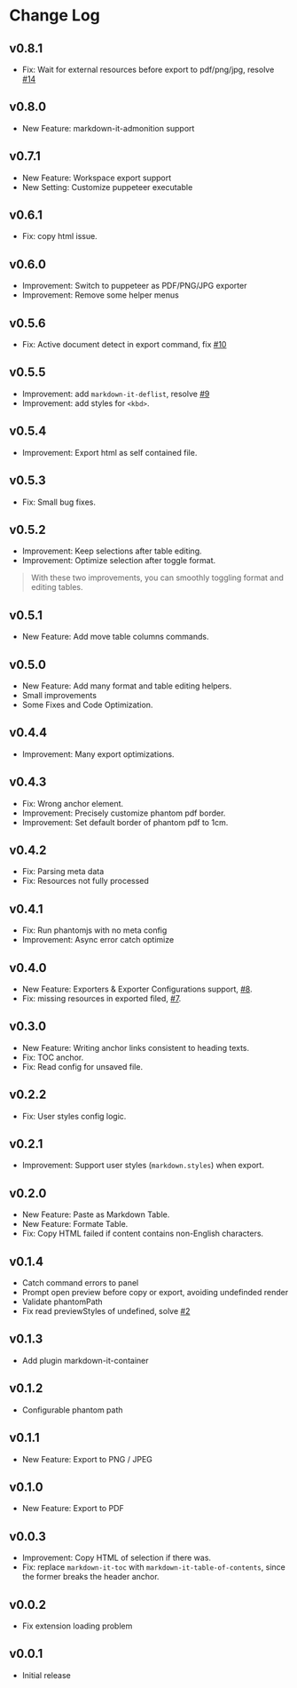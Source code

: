 # Change Log

## v0.8.1

- Fix: Wait for external resources before export to pdf/png/jpg, resolve [#14](https://github.com/qjebbs/vscode-markdown-extended/issues/14)

## v0.8.0

- New Feature: markdown-it-admonition support

## v0.7.1

- New Feature: Workspace export support
- New Setting: Customize puppeteer executable

## v0.6.1

- Fix: copy html issue.

## v0.6.0

- Improvement: Switch to puppeteer as PDF/PNG/JPG exporter
- Improvement: Remove some helper menus

## v0.5.6

- Fix: Active document detect in export command, fix [#10](https://github.com/qjebbs/vscode-markdown-extended/issues/10)

## v0.5.5

- Improvement: add `markdown-it-deflist`, resolve [#9](https://github.com/qjebbs/vscode-markdown-extended/issues/9)
- Improvement: add styles for `<kbd>`.

## v0.5.4

- Improvement: Export html as self contained file.

## v0.5.3

- Fix: Small bug fixes.

## v0.5.2

- Improvement: Keep selections after table editing.
- Improvement: Optimize selection after toggle format.

> With these two improvements, you can smoothly toggling format and editing tables.

## v0.5.1

- New Feature: Add move table columns commands.

## v0.5.0

- New Feature: Add many format and table editing helpers.
- Small improvements
- Some Fixes and Code Optimization.

## v0.4.4

- Improvement: Many export optimizations.

## v0.4.3

- Fix: Wrong anchor element.
- Improvement: Precisely customize phantom pdf border.
- Improvement: Set default border of phantom pdf to 1cm.

## v0.4.2

- Fix: Parsing meta data
- Fix: Resources not fully processed

## v0.4.1

- Fix: Run phantomjs with no meta config
- Improvement: Async error catch optimize

## v0.4.0

- New Feature: Exporters & Exporter Configurations support, [#8](https://github.com/qjebbs/vscode-markdown-extended/issues/8).
- Fix: missing resources in exported filed, [#7](https://github.com/qjebbs/vscode-markdown-extended/issues/7).

## v0.3.0

- New Feature: Writing anchor links consistent to heading texts.
- Fix: TOC anchor.
- Fix: Read config for unsaved file.

## v0.2.2

- Fix: User styles config logic.

## v0.2.1

- Improvement: Support user styles (`markdown.styles`) when export.

## v0.2.0

- New Feature: Paste as Markdown Table.
- New Feature: Formate Table.
- Fix: Copy HTML failed if content contains non-English characters.

## v0.1.4

- Catch command errors to panel
- Prompt open preview before copy or export, avoiding undefinded render
- Validate phantomPath
- Fix read previewStyles of undefined, solve [#2](https://github.com/qjebbs/vscode-markdown-extended/issues/2)

## v0.1.3

- Add plugin markdown-it-container

## v0.1.2

- Configurable phantom path

## v0.1.1

- New Feature: Export to PNG / JPEG

## v0.1.0

- New Feature: Export to PDF

## v0.0.3

- Improvement: Copy HTML of selection if there was.
- Fix: replace `markdown-it-toc` with `markdown-it-table-of-contents`, since the former breaks the header anchor.

## v0.0.2

- Fix extension loading problem

## v0.0.1

- Initial release